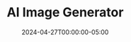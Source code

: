 ---
layout: ext_single
title: AI Image Generator
slug: ai-image-generator
desc: Integrate DALL-E in your streams.
category: utilities
date: '2024-04-27T00:00:00-05:00'
permalink: extensions/utilities/:slug
download_url: https://christinak.itch.io/ai-image-generator
developer_name: Christina K.
developer_url: https://docs.christinak.ca/
icon_local: image_generator_ico.png
trailer: https://www.youtube.com/embed/7XYyDKLiqA8
screenshots_local: image_generator_deck.png
version: 1.2
sammi_version: '2023.1.1^'
platform: Any
overview: |
  
    Allows you to generate and edit AI images with simple SAMMI commands. 

    ##### Features  

    **Generating images**
    - Generate new image(s) based on a prompt with DALL-E 2 or DALL-E 3 models
    - Generate image variation(s) based on a provided image
    - Generate image edit(s) based on a provided image and mask. 

    **Saving Images**
    - Saves the generated image(s) to URL or to a file. 

    **Verifying Prompts**
    - Verify the prompt is safe before generating an image (0 cost)

    **User friendly**
    - Lots of checks implemented to avoid sending invalid parameters to Open API
    - Automatically generates new file names to prevent overwriting old files
    - Saves image URLs or file paths in an array within the button for easy access
    - All image URLs are also saved in a text file to prevent loss in case of crashes

    ##### Important information
    - DALL-E is a paid service, it requires an OpenAI account and a credit card
    - See pricing info here: [https://openai.com/pricing](https://openai.com/pricing)
    - You must monitor your own usage and set usage limits (described in the setup guide)
 
    *By installing this extension you're agreeing to be monitoring your own usage and cost, and NOT using the extension (i.e. uninstalling it from Bridge) if you notice a high usage. In that case, please report it to Christina on Itch or Discord.*   


setup_url: 'https://docs.christinak.ca/docs/extensions/ai-image-generator#setup'
privacy_collect: false
---